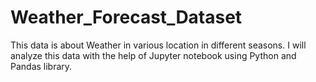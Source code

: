 # Weather_Forecast_Dataset
This data is about Weather in various location in different seasons. I will analyze this data with the help of Jupyter notebook using Python and Pandas library.
